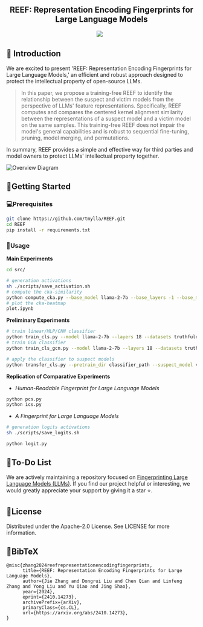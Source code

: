 
<!-- <p align="center">
  <img src="assets/logo.png"  height=120>
</p> -->


## <div align="center">REEF: Representation Encoding Fingerprints for Large Language Models<div> 

<div align="center">
<a href="https://arxiv.org/abs/2410.14273"><img src="https://img.shields.io/static/v1?label=Github&message=Arxiv:REEF&color=red&logo=arxiv"></a> &ensp;
</div>



## 🌈 Introduction
We are excited to present 'REEF: Representation Encoding Fingerprints for Large Language Models,' an efficient and robust approach designed to protect the intellectual property of open-source LLMs. 

> In this paper, we propose a training-free REEF to identify the relationship between the suspect and victim models from the perspective of LLMs' feature representations. Specifically, REEF computes and compares the centered kernel alignment similarity between the representations of a suspect model and a victim model on the same samples. This training-free REEF does not impair the model's general capabilities and is robust to sequential fine-tuning, pruning, model merging, and permutations.

In summary, REEF provides a simple and effective way for third parties and model owners to protect LLMs' intellectual property together.


![Overview Diagram](assets/overview.png)




## 🚀Getting Started

### 💻Prerequisites

```bash
git clone https://github.com/tmylla/REEF.git
cd REEF
pip install -r requirements.txt
```


### 🌟Usage

**Main Experiments**
```bash
cd src/

# generation activations
sh ./scripts/save_activation.sh
# compute the cka-similarity
python compute_cka.py --base_model llama-2-7b --base_layers -1 --base_model vicuna-7b-v1.5 --base_layers -1 
# plot the cka-heatmap
plot.ipynb
```

**Preliminary Experiments**

```bash
# train linear/MLP/CNN classifier
python train_cls.py --model llama-2-7b --layers 18 --datasets truthfulqa
# train GCN classifier
python train_cls_gcn.py --model llama-2-7b --layers 18 --datasets truthfulqa

# apply the classifier to suspect models
python transfer_cls.py --pretrain_dir classifier_path --suspect_model vicuna-7b-v1.5 --layers 18
```

**Replication of Comparative Experiments**

- *Human-Readable Fingerprint for Large Language Models*
```bash
python pcs.py
python ics.py
```

- *A Fingerprint for Large Language Models*
```bash
# generation logits activations
sh ./scripts/save_logits.sh

python logit.py
```


## 💪To-Do List
We are actively maintaining a repository focused on [Fingerprinting Large Language Models (LLMs)](https://github.com/tmylla/awesome-llm-fingerprint). If you find our project helpful or interesting, we would greatly appreciate your support by giving it a star ⭐.


## 📝License
Distributed under the Apache-2.0 License. See LICENSE for more information.

## 📖BibTeX
```
@misc{zhang2024reefrepresentationencodingfingerprints,
      title={REEF: Representation Encoding Fingerprints for Large Language Models}, 
      author={Jie Zhang and Dongrui Liu and Chen Qian and Linfeng Zhang and Yong Liu and Yu Qiao and Jing Shao},
      year={2024},
      eprint={2410.14273},
      archivePrefix={arXiv},
      primaryClass={cs.CL},
      url={https://arxiv.org/abs/2410.14273}, 
}
```